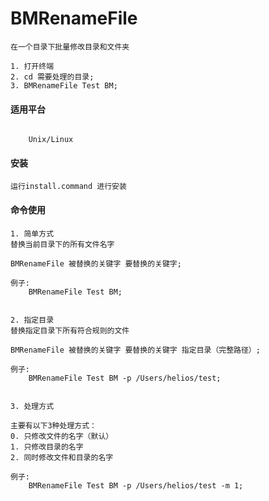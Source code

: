 # BMRenameFile

```
在一个目录下批量修改目录和文件夹

1. 打开终端
2. cd 需要处理的目录;
3. BMRenameFile Test BM; 

```

#### 适用平台

```

	Unix/Linux
```


#### 安装

```
运行install.command 进行安装
```

#### 命令使用

```
1. 简单方式
替换当前目录下的所有文件名字

BMRenameFile 被替换的关键字 要替换的关键字;

例子:
	BMRenameFile Test BM;


2. 指定目录
替换指定目录下所有符合规则的文件

BMRenameFile 被替换的关键字 要替换的关键字 指定目录（完整路径）;

例子:
	BMRenameFile Test BM -p /Users/helios/test;


3. 处理方式

主要有以下3种处理方式：
0. 只修改文件的名字（默认）
1. 只修改目录的名字
2. 同时修改文件和目录的名字

例子:
	BMRenameFile Test BM -p /Users/helios/test -m 1;

```